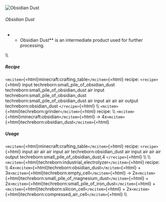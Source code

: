 ![Obsidian Dust](/mods/techreborn/obsidian_dust.png)

###### Obsidian Dust

-   -   Obsidian Dust** is an intermediate product used for further
        processing.

\\\\

##### Recipe

`<mcitem>`{=html}minecraft:crafting_table`</mcitem>`{=html} recipe:
`<recipe>`{=html} input techreborn:small_pile_of_obsidian_dust
techreborn:small_pile_of_obsidian_dust air input
techreborn:small_pile_of_obsidian_dust
techreborn:small_pile_of_obsidian_dust air input air air air output
techreborn:obsidian_dust `</recipe>`{=html} \\\\
`<mcitem>`{=html}techreborn:grinder`</mcitem>`{=html} recipe: \\\\
`<mcitem>`{=html}minecraft:obsidian`</mcitem>`{=html} -\>
4x`<mcitem>`{=html}techreborn:obsidian_dust`</mcitem>`{=html}

##### Usage

`<mcitem>`{=html}minecraft:crafting_table`</mcitem>`{=html} recipe:
`<recipe>`{=html} input air air air input air techreborn:obsidian_dust
air input air air air output techreborn:small_pile_of_obsidian_dust,4
`</recipe>`{=html} \\\\ \\\\
`<mcitem>`{=html}techreborn:industrial_electrolyzer`</mcitem>`{=html}
recipe: \\\\
4x`<mcitem>`{=html}techreborn:obsidian_dust`</mcitem>`{=html} +
3x`<mcitem>`{=html}techreborn:empty_cell`</mcitem>`{=html} -\>
2x`<mcitem>`{=html}techreborn:small_pile_of_magnesium_dust`</mcitem>`{=html} +
2x`<mcitem>`{=html}techreborn:small_pile_of_iron_dust`</mcitem>`{=html} +
`<mcitem>`{=html}techreborn:silicon_cell`</mcitem>`{=html} +
2x`<mcitem>`{=html}techreborn:compressed_air_cell`</mcitem>`{=html} \\\\
